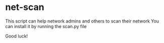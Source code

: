 # net-scan
This script can help network admins and others to scan their network
You can install it by running the scan.py file

Good luck!
